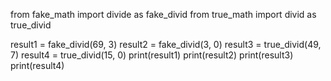 from fake_math import divide as fake_divid
from true_math import divid as true_divid

result1 = fake_divid(69, 3)
result2 = fake_divid(3, 0)
result3 = true_divid(49, 7)
result4 = true_divid(15, 0)
print(result1)
print(result2)
print(result3)
print(result4)
